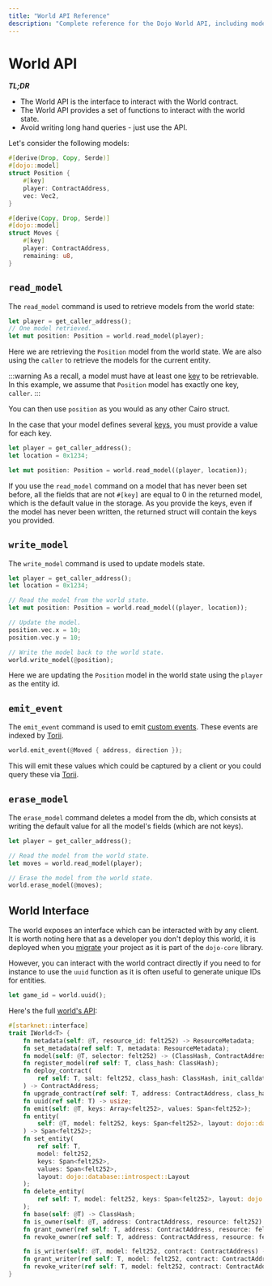 ```yaml
---
title: "World API Reference"
description: "Complete reference for the Dojo World API, including model operations and event handling"
---
```


# World API

**_TL;DR_**

-   The World API is the interface to interact with the World contract.
-   The World API provides a set of functions to interact with the world state.
-   Avoid writing long hand queries - just use the API.

Let's consider the following models:

```rust
#[derive(Drop, Copy, Serde)]
#[dojo::model]
struct Position {
    #[key]
    player: ContractAddress,
    vec: Vec2,
}

#[derive(Copy, Drop, Serde)]
#[dojo::model]
struct Moves {
    #[key]
    player: ContractAddress,
    remaining: u8,
}
```

## `read_model`

The `read_model` command is used to retrieve models from the world state:

```rust
let player = get_caller_address();
// One model retrieved.
let mut position: Position = world.read_model(player);
```

Here we are retrieving the `Position` model from the world state. We are also using the `caller` to retrieve the models for the current entity.

:::warning
As a recall, a model must have at least one [key](/framework/models#the-key-attribute) to be retrievable. In this example, we assume that `Position` model has exactly one key, `caller`.
:::

You can then use `position` as you would as any other Cairo struct.

In the case that your model defines several [keys](/framework/models#the-key-attribute), you must provide a value for each key.

```rust
let player = get_caller_address();
let location = 0x1234;

let mut position: Position = world.read_model((player, location));
```

If you use the `read_model` command on a model that has never been set before, all the fields that are not `#[key]` are equal to 0 in the returned model, which is the default value in the storage. As you provide the keys, even if the model has never been written, the returned struct will contain the keys you provided.

## `write_model`

The `write_model` command is used to update models state.

```rust
let player = get_caller_address();
let location = 0x1234;

// Read the model from the world state.
let mut position: Position = world.read_model((player, location));

// Update the model.
position.vec.x = 10;
position.vec.y = 10;

// Write the model back to the world state.
world.write_model(@position);
```

Here we are updating the `Position` model in the world state using the `player` as the entity id.

## `emit_event`

The `emit_event` command is used to emit [custom events](/framework/world/events.md#custom-events). These events are indexed by [Torii](/toolchain/torii).

```rust
world.emit_event(@Moved { address, direction });
```

This will emit these values which could be captured by a client or you could query these via [Torii](/toolchain/torii).

## `erase_model`

The `erase_model` command deletes a model from the db, which consists at writing the default value for all the model's fields (which are not keys).

```rust
let player = get_caller_address();

// Read the model from the world state.
let moves = world.read_model(player);

// Erase the model from the world state.
world.erase_model(@moves);
```

## World Interface

The world exposes an interface which can be interacted with by any client. It is worth noting here that as a developer you don't deploy this world, it is deployed when you [migrate](/toolchain/sozo) your project as it is part of the `dojo-core` library.

However, you can interact with the world contract directly if you need to for instance to use the `uuid` function as it is often useful to generate unique IDs for entities.

```rust
let game_id = world.uuid();
```

Here's the full [world's API](https://github.com/dojoengine/dojo/blob/main/crates/dojo/core/src/world/iworld.cairo):

```rust
#[starknet::interface]
trait IWorld<T> {
    fn metadata(self: @T, resource_id: felt252) -> ResourceMetadata;
    fn set_metadata(ref self: T, metadata: ResourceMetadata);
    fn model(self: @T, selector: felt252) -> (ClassHash, ContractAddress);
    fn register_model(ref self: T, class_hash: ClassHash);
    fn deploy_contract(
        ref self: T, salt: felt252, class_hash: ClassHash, init_calldata: Span<felt252>
    ) -> ContractAddress;
    fn upgrade_contract(ref self: T, address: ContractAddress, class_hash: ClassHash) -> ClassHash;
    fn uuid(ref self: T) -> usize;
    fn emit(self: @T, keys: Array<felt252>, values: Span<felt252>);
    fn entity(
        self: @T, model: felt252, keys: Span<felt252>, layout: dojo::database::introspect::Layout
    ) -> Span<felt252>;
    fn set_entity(
        ref self: T,
        model: felt252,
        keys: Span<felt252>,
        values: Span<felt252>,
        layout: dojo::database::introspect::Layout
    );
    fn delete_entity(
        ref self: T, model: felt252, keys: Span<felt252>, layout: dojo::database::introspect::Layout
    );
    fn base(self: @T) -> ClassHash;
    fn is_owner(self: @T, address: ContractAddress, resource: felt252) -> bool;
    fn grant_owner(ref self: T, address: ContractAddress, resource: felt252);
    fn revoke_owner(ref self: T, address: ContractAddress, resource: felt252);

    fn is_writer(self: @T, model: felt252, contract: ContractAddress) -> bool;
    fn grant_writer(ref self: T, model: felt252, contract: ContractAddress);
    fn revoke_writer(ref self: T, model: felt252, contract: ContractAddress);
}
```
